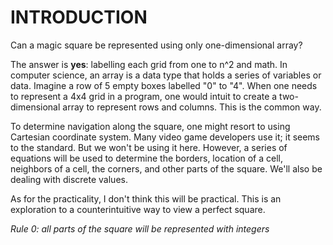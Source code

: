 # INTRODUCTION

Can a magic square be represented using only one-dimensional array?

The answer is **yes**: labelling each grid from one to n^2 and math. In computer science, an array is a data type that holds a series of variables or data. Imagine a row of 5 empty boxes labelled "0" to "4". When one needs to represent a 4x4 grid in a program, one would intuit to create a two-dimensional array to represent rows and columns. This is the common way.

To determine navigation along the square, one might resort to using Cartesian coordinate system. Many video game developers use it; it seems to the standard. But we won't be using it here. However, a series of equations will be used to determine the borders, location of a cell, neighbors of a cell, the corners, and other parts of the square. We'll also be dealing with discrete values.

As for the practicality, I don't think this will be practical. This is an exploration to a counterintuitive way to view a perfect square. 

_Rule 0: all parts of the square will be represented with integers_